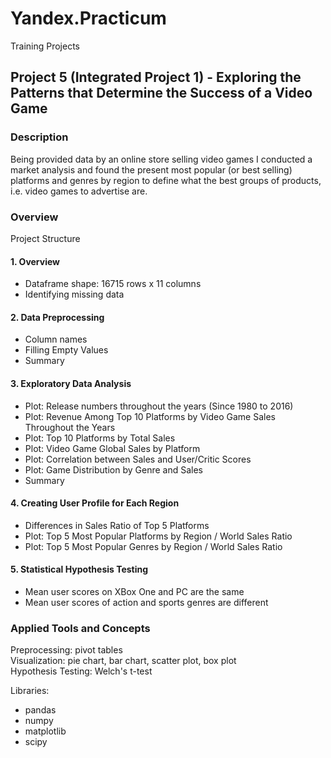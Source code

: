 # Yandex.Practicum
Training Projects

## Project 5 (Integrated Project 1) - Exploring the Patterns that Determine the Success of a Video Game


### Description
Being provided data by an online store selling video games I conducted a market analysis and found the present most popular (or best selling) platforms and genres by region to define what the best groups of products, i.e. video games to advertise are.

### Overview
Project Structure
#### 1. Overview
- Dataframe shape: 16715 rows x 11 columns
- Identifying missing data
#### 2. Data Preprocessing
- Column names
- Filling Empty Values
- Summary
#### 3. Exploratory Data Analysis
- Plot: Release numbers throughout the years (Since 1980 to 2016)
- Plot: Revenue Among Top 10 Platforms by Video Game Sales Throughout the Years
- Plot: Top 10 Platforms by Total Sales
- Plot: Video Game Global Sales by Platform
- Plot: Correlation between Sales and User/Critic Scores
- Plot: Game Distribution by Genre and Sales
- Summary
#### 4. Creating User Profile for Each Region
- Differences in Sales Ratio of Top 5 Platforms
- Plot: Top 5 Most Popular Platforms by Region / World Sales Ratio
- Plot: Top 5 Most Popular Genres by Region / World Sales Ratio
#### 5. Statistical Hypothesis Testing
- Mean user scores on XBox One and PC are the same
- Mean user scores of action and sports genres are different


### Applied Tools and Concepts
Preprocessing: pivot tables \
Visualization: pie chart, bar chart, scatter plot, box plot \
Hypothesis Testing: Welch's t-test 

Libraries: 
- pandas
- numpy 
- matplotlib
- scipy
